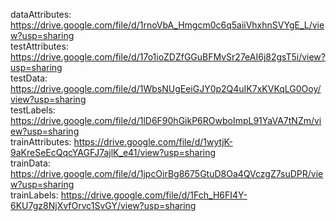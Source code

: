 dataAttributes: https://drive.google.com/file/d/1rnoVbA_Hmgcm0c6q5aiiVhxhnSVYgE_L/view?usp=sharing \
testAttributes: https://drive.google.com/file/d/17o1ioZDZfGGuBFMvSr27eAI6j82gsT5i/view?usp=sharing \
testData: https://drive.google.com/file/d/1WbsNUgEeiGJY0p2Q4uIK7xKVKqLG0Ooy/view?usp=sharing \
testLabels: https://drive.google.com/file/d/1lD6F90hGikP6ROwboImpL91YaVA7tNZm/view?usp=sharing \
trainAttributes: https://drive.google.com/file/d/1wytjK-9aKreSeEcQqcYAGFJ7ajlK_e41/view?usp=sharing \
trainData: https://drive.google.com/file/d/1jpcOirBg8675GtuD8Oa4QVczgZ7suDPR/view?usp=sharing \
trainLabels: https://drive.google.com/file/d/1Fch_H6FI4Y-6KU7gz8NjXvfOrvc1SvGY/view?usp=sharing 
